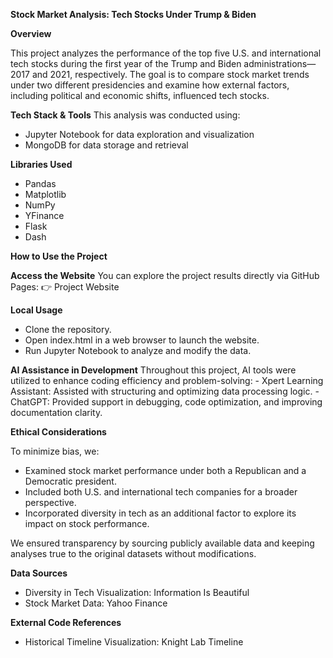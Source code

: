 **Stock Market Analysis: Tech Stocks Under Trump & Biden**

**Overview**

This project analyzes the performance of the top five U.S. and international tech stocks during the first year of the Trump and Biden administrations—2017 and 2021, respectively. The goal is to compare stock market trends under two different presidencies and examine how external factors, including political and economic shifts, influenced tech stocks.

**Tech Stack & Tools**
This analysis was conducted using:
- Jupyter Notebook for data exploration and visualization
- MongoDB for data storage and retrieval

**Libraries Used**
- Pandas
- Matplotlib
- NumPy
- YFinance
- Flask
- Dash

**How to Use the Project**

**Access the Website**
You can explore the project results directly via GitHub Pages:
👉 Project Website

**Local Usage**
- Clone the repository.
- Open index.html in a web browser to launch the website.
- Run Jupyter Notebook to analyze and modify the data.

**AI Assistance in Development**
Throughout this project, AI tools were utilized to enhance coding efficiency and problem-solving:
        - Xpert Learning Assistant: Assisted with structuring and optimizing data processing logic.
        - ChatGPT: Provided support in debugging, code optimization, and improving documentation clarity.

**Ethical Considerations**

To minimize bias, we:
- Examined stock market performance under both a Republican and a Democratic president.
- Included both U.S. and international tech companies for a broader perspective.
- Incorporated diversity in tech as an additional factor to explore its impact on stock performance.

We ensured transparency by sourcing publicly available data and keeping analyses true to the original datasets without modifications.

**Data Sources**
- Diversity in Tech Visualization: Information Is Beautiful
- Stock Market Data: Yahoo Finance

**External Code References**
- Historical Timeline Visualization: Knight Lab Timeline
